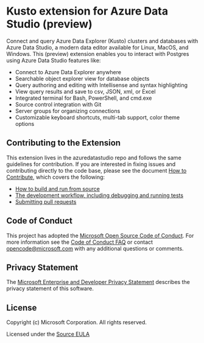 # Kusto extension for Azure Data Studio (preview)

Connect and query Azure Data Explorer (Kusto) clusters and databases with Azure Data Studio, a modern data editor available for Linux, MacOS, and Windows. This (preview) extension enables you to interact with Postgres using Azure Data Studio features like:

* Connect to Azure Data Explorer anywhere
* Searchable object explorer view for database objects
* Query authoring and editing with Intellisense and syntax highlighting
* View query results and save to csv, JSON, xml, or Excel
* Integrated terminal for Bash, PowerShell, and cmd.exe
* Source control integration with Git
* Server groups for organizing connections
* Customizable keyboard shortcuts, multi-tab support, color theme options

## Contributing to the Extension
This extension lives in the azuredatastudio repo and follows the same guidelines for contribution. If you are interested in fixing issues and contributing directly to the code base,
please see the document [How to Contribute](https://github.com/Microsoft/azuredatastudio/wiki/How-to-Contribute), which covers the following:

* [How to build and run from source](https://github.com/Microsoft/azuredatastudio/wiki/How-to-Contribute#Build-and-Run-From-Source)
* [The development workflow, including debugging and running tests](https://github.com/Microsoft/azuredatastudio/wiki/How-to-Contribute#development-workflow)
* [Submitting pull requests](https://github.com/Microsoft/azuredatastudio/wiki/How-to-Contribute#pull-requests)

## Code of Conduct
This project has adopted the [Microsoft Open Source Code of Conduct](https://opensource.microsoft.com/codeofconduct/). For more information see the [Code of Conduct FAQ](https://opensource.microsoft.com/codeofconduct/faq/) or contact [opencode@microsoft.com](mailto:opencode@microsoft.com) with any additional questions or comments.

## Privacy Statement
The [Microsoft Enterprise and Developer Privacy Statement](https://privacy.microsoft.com/en-us/privacystatement) describes the privacy statement of this software.

## License
Copyright (c) Microsoft Corporation. All rights reserved.

Licensed under the [Source EULA](https://raw.githubusercontent.com/Microsoft/azuredatastudio/main/LICENSE.txt)

[quickstart]: https://docs.microsoft.com/sql/azure-data-studio/quickstart-postgres
